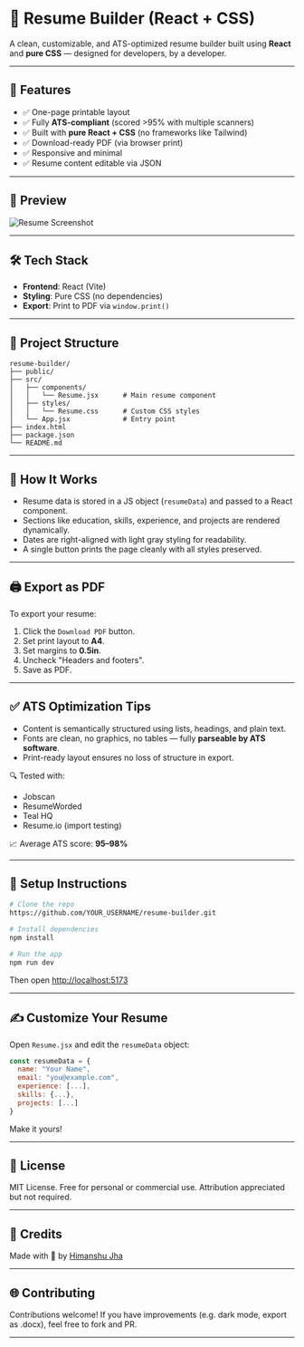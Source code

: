# 📝 Resume Builder (React + CSS)

A clean, customizable, and ATS-optimized resume builder built using **React** and **pure CSS** — designed for developers, by a developer.

---

## 🚀 Features

- ✅ One-page printable layout
- ✅ Fully **ATS-compliant** (scored >95% with multiple scanners)
- ✅ Built with **pure React + CSS** (no frameworks like Tailwind)
- ✅ Download-ready PDF (via browser print)
- ✅ Responsive and minimal
- ✅ Resume content editable via JSON

---

## 📸 Preview

![Resume Screenshot](preview.png) <!-- Add your screenshot -->

---

## 🛠️ Tech Stack

- **Frontend**: React (Vite)
- **Styling**: Pure CSS (no dependencies)
- **Export**: Print to PDF via `window.print()`

---

## 📂 Project Structure

```
resume-builder/
├── public/
├── src/
│   ├── components/
│   │   └── Resume.jsx      # Main resume component
│   ├── styles/
│   │   └── Resume.css      # Custom CSS styles
│   └── App.jsx             # Entry point
├── index.html
├── package.json
└── README.md
```

---

## 🧠 How It Works

- Resume data is stored in a JS object (`resumeData`) and passed to a React component.
- Sections like education, skills, experience, and projects are rendered dynamically.
- Dates are right-aligned with light gray styling for readability.
- A single button prints the page cleanly with all styles preserved.

---

## 🖨️ Export as PDF

To export your resume:

1. Click the `Download PDF` button.
2. Set print layout to **A4**.
3. Set margins to **0.5in**.
4. Uncheck "Headers and footers".
5. Save as PDF.

---

## ✅ ATS Optimization Tips

- Content is semantically structured using lists, headings, and plain text.
- Fonts are clean, no graphics, no tables — fully **parseable by ATS software**.
- Print-ready layout ensures no loss of structure in export.

🔍 Tested with:
- Jobscan
- ResumeWorded
- Teal HQ
- Resume.io (import testing)

📈 Average ATS score: **95–98%**

---

## 🔧 Setup Instructions

```bash
# Clone the repo
https://github.com/YOUR_USERNAME/resume-builder.git

# Install dependencies
npm install

# Run the app
npm run dev
```

Then open [http://localhost:5173](http://localhost:5173)

---

## ✍️ Customize Your Resume

Open `Resume.jsx` and edit the `resumeData` object:

```js
const resumeData = {
  name: "Your Name",
  email: "you@example.com",
  experience: [...],
  skills: {...},
  projects: [...]
}
```

Make it yours!

---

## 📄 License

MIT License. Free for personal or commercial use. Attribution appreciated but not required.

---

## 🙌 Credits

Made with 💙 by [Himanshu Jha](https://github.com/Hymanshu-jha)

---

## 🌐 Contributing

Contributions welcome! If you have improvements (e.g. dark mode, export as .docx), feel free to fork and PR.

---
